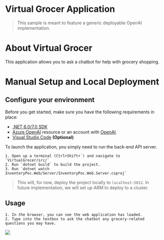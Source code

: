 # Virtual Grocer Application

> This sample is meant to feature a generic deployable OpenAI implementation. 

# About Virtual Grocer

This application allows you to ask a chatbot for help with grocery shopping.

# Manual Setup and Local Deployment

## Configure your environment

Before you get started, make sure you have the following requirements in place:

- [.NET 6.0/7.0 SDK](https://dotnet.microsoft.com/en-us/download)
- [Azure OpenAI](https://aka.ms/oai/access) resource or an account with [OpenAI](https://platform.openai.com).
- [Visual Studio Code](https://code.visualstudio.com/Download) **(Optional)** 

To launch the application, you simply need to run the back-end API server.

    1. Open up a terminal (Ctrl+Shift+`) and navigate to `VirtualGrocer/src/`
    2. Run `dotnet build` to build the project.
    3. Run `dotnet watch InventoryPoc.Web/Server/InventoryPoc.Web.Server.csproj`

> This will, for now, deploy the project locally to `localhost:5012`. In future implementation, we will set up ARM to deploy to a cluster.

## Usage

    1. In the browser, you can see the web application has loaded.
    2. Type into the textbox to ask the chatbot any grocery-related questions you may have.
![](/Grocer.png)


